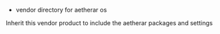 - vendor directory for aetherar os 

Inherit this vendor product to include the aetherar packages and settings
